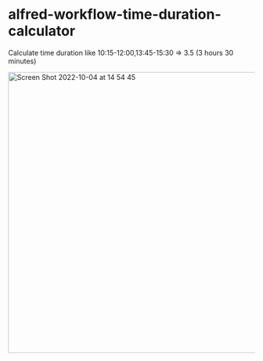 # alfred-workflow-time-duration-calculator
Calculate time duration like 10:15-12:00,13:45-15:30 => 3.5 (3 hours 30 minutes)

<img width="574" alt="Screen Shot 2022-10-04 at 14 54 45" src="https://user-images.githubusercontent.com/10515/193745257-d549322e-bd63-43c8-b8fd-f5d9ad3aada9.png">
